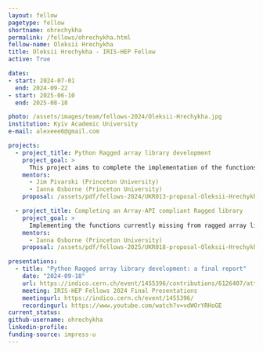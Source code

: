 ```yaml
---
layout: fellow
pagetype: fellow
shortname: ohrechykha
permalink: /fellows/ohrechykha.html
fellow-name: Oleksii Hrechykha
title: Oleksii Hrechykha - IRIS-HEP Fellow
active: True

dates:
- start: 2024-07-01
  end: 2024-09-22
- start: 2025-06-10
  end: 2025-08-18

photo: /assets/images/team/fellows-2024/Oleksii-Hrechykha.jpg
institution: Kyiv Academic University
e-mail: alexeee6@gmail.com

projects:
  - project_title: Python Ragged array library development
    project_goal: >
      This project aims to complete the implementation of the functions currently  missing from Python's Ragged library.
    mentors:
      - Jim Pivarski (Princeton University)
      - Ianna Osborne (Princeton University)
    proposal: /assets/pdf/fellows-2024/UKR013-proposal-Oleksii-Hrechykha.pdf

  - project_title: Completing an Array-API compliant Ragged library
    project_goal: >
      Implementing the functions currently missing from ragged array library with 	complete set of tests for each function.
    mentors:
      - Ianna Osborne (Princeton University)
    proposal: /assets/pdf/fellows-2025/UKR018-proposal-Oleksii-Hrechykha.pdf

presentations:
  - title: "Python Ragged array library development: a final report"
    date: "2024-09-18"
    url: https://indico.cern.ch/event/1455396/contributions/6126407/attachments/2930430/5145811/Hrechykha%20ragged%20final.pdf
    meeting: IRIS-HEP Fellows 2024 Final Presentations
    meetingurl: https://indico.cern.ch/event/1455396/
    recordingurl: https://www.youtube.com/watch?v=vdWOrYRHoGE
current_status:
github-username: ohrechykha
linkedin-profile:
funding-source: impress-u
---
```

